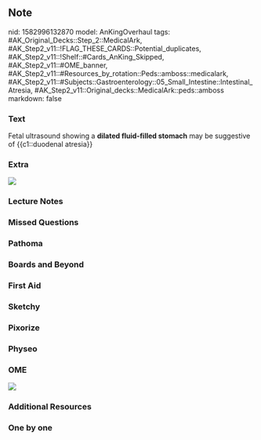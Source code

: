 ## Note
nid: 1582996132870
model: AnKingOverhaul
tags: #AK_Original_Decks::Step_2::MedicalArk, #AK_Step2_v11::!FLAG_THESE_CARDS::Potential_duplicates, #AK_Step2_v11::!Shelf::#Cards_AnKing_Skipped, #AK_Step2_v11::#OME_banner, #AK_Step2_v11::#Resources_by_rotation::Peds::amboss::medicalark, #AK_Step2_v11::#Subjects::Gastroenterology::05_Small_Intestine::Intestinal_Atresia, #AK_Step2_v11::Original_decks::MedicalArk::peds::amboss
markdown: false

### Text
Fetal ultrasound showing a <b>dilated fluid-filled stomach</b> may
be suggestive of {{c1::duodenal atresia}}

### Extra
<img src="paste-2d973064dbb7eefa232c3bbd32609f7931f5459a.jpg">

### Lecture Notes


### Missed Questions


### Pathoma


### Boards and Beyond


### First Aid


### Sketchy


### Pixorize


### Physeo


### OME
<div class="ome-widget">
  <a href="https://onlinemeded.org?ref=anki"><img src=
  "_OME_AnkiFlashcards_General_3.png"></a>
</div>

### Additional Resources


### One by one

